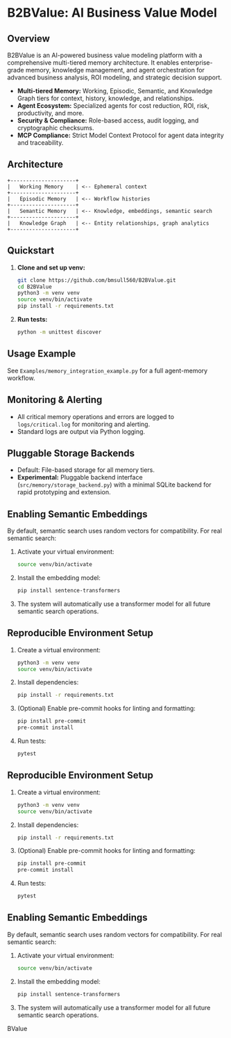 # B2BValue: AI Business Value Model

## Overview
B2BValue is an AI-powered business value modeling platform with a comprehensive multi-tiered memory architecture. It enables enterprise-grade memory, knowledge management, and agent orchestration for advanced business analysis, ROI modeling, and strategic decision support.

- **Multi-tiered Memory:** Working, Episodic, Semantic, and Knowledge Graph tiers for context, history, knowledge, and relationships.
- **Agent Ecosystem:** Specialized agents for cost reduction, ROI, risk, productivity, and more.
- **Security & Compliance:** Role-based access, audit logging, and cryptographic checksums.
- **MCP Compliance:** Strict Model Context Protocol for agent data integrity and traceability.

## Architecture
```
+---------------------+
|   Working Memory    | <-- Ephemeral context
+---------------------+
|   Episodic Memory   | <-- Workflow histories
+---------------------+
|   Semantic Memory   | <-- Knowledge, embeddings, semantic search
+---------------------+
|   Knowledge Graph   | <-- Entity relationships, graph analytics
+---------------------+
```

## Quickstart
1. **Clone and set up venv:**
   ```bash
   git clone https://github.com/bmsull560/B2BValue.git
   cd B2BValue
   python3 -m venv venv
   source venv/bin/activate
   pip install -r requirements.txt
   ```
2. **Run tests:**
   ```bash
   python -m unittest discover
   ```

## Usage Example
See `Examples/memory_integration_example.py` for a full agent-memory workflow.

## Monitoring & Alerting
- All critical memory operations and errors are logged to `logs/critical.log` for monitoring and alerting.
- Standard logs are output via Python logging.

## Pluggable Storage Backends
- Default: File-based storage for all memory tiers.
- **Experimental:** Pluggable backend interface (`src/memory/storage_backend.py`) with a minimal SQLite backend for rapid prototyping and extension.

## Enabling Semantic Embeddings
By default, semantic search uses random vectors for compatibility. For real semantic search:
1. Activate your virtual environment:
   ```bash
   source venv/bin/activate
   ```
2. Install the embedding model:
   ```bash
   pip install sentence-transformers
   ```
3. The system will automatically use a transformer model for all future semantic search operations.

## Reproducible Environment Setup
1. Create a virtual environment:
   ```bash
   python3 -m venv venv
   source venv/bin/activate
   ```
2. Install dependencies:
   ```bash
   pip install -r requirements.txt
   ```
3. (Optional) Enable pre-commit hooks for linting and formatting:
   ```bash
   pip install pre-commit
   pre-commit install
   ```
4. Run tests:
   ```bash
   pytest
   ```


## Reproducible Environment Setup

1. Create a virtual environment:
   ```bash
   python3 -m venv venv
   source venv/bin/activate
   ```

2. Install dependencies:
   ```bash
   pip install -r requirements.txt
   ```

3. (Optional) Enable pre-commit hooks for linting and formatting:
   ```bash
   pip install pre-commit
   pre-commit install
   ```

4. Run tests:
   ```bash
   pytest
   ```

## Enabling Semantic Embeddings

By default, semantic search uses random vectors for compatibility. For real semantic search:

1. Activate your virtual environment:
   ```bash
   source venv/bin/activate
   ```
2. Install the embedding model:
   ```bash
   pip install sentence-transformers
   ```
3. The system will automatically use a transformer model for all future semantic search operations.

BValue